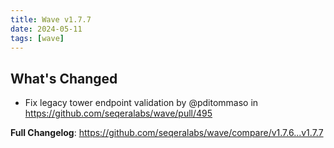 ```yaml
---
title: Wave v1.7.7
date: 2024-05-11
tags: [wave]
---
```


## What's Changed
* Fix legacy tower endpoint validation by @pditommaso in https://github.com/seqeralabs/wave/pull/495


**Full Changelog**: https://github.com/seqeralabs/wave/compare/v1.7.6...v1.7.7
